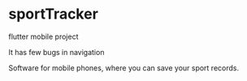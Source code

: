 # sportTracker
flutter mobile project

It has few bugs in navigation

Software for mobile phones, where you can save your sport records.
